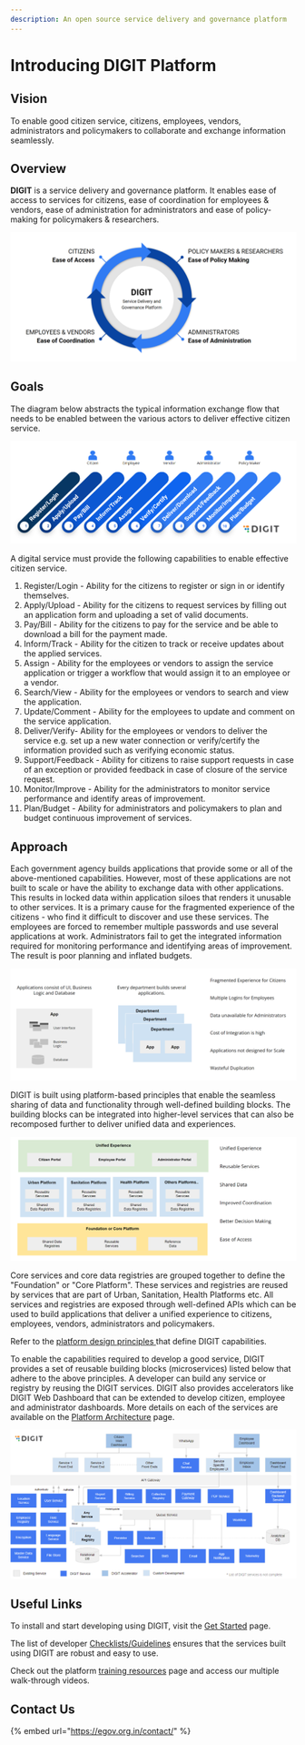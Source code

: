 ```yaml
---
description: An open source service delivery and governance platform
---
```


# Introducing DIGIT Platform

## Vision

To enable good citizen service, citizens, employees, vendors, administrators and policymakers to collaborate and exchange information seamlessly.

## Overview

**DIGIT** is a service delivery and governance platform. It enables ease of access to services for citizens, ease of coordination for employees & vendors, ease of administration for administrators and ease of policy-making for policymakers & researchers.

<div align="left">

<img src=".gitbook/assets/image (24).png" alt="">

</div>

## Goals

The diagram below abstracts the typical information exchange flow that needs to be enabled between the various actors to deliver effective citizen service.

![](<.gitbook/assets/image (203).png>)

A digital service must provide the following capabilities to enable effective citizen service.&#x20;

1. Register/Login - Ability for the citizens to register or sign in or identify themselves.
2. Apply/Upload - Ability for the citizens to request services by filling out an application form and uploading a set of valid documents.
3. Pay/Bill - Ability for the citizens to pay for the service and be able to download a bill for the payment made.
4. Inform/Track - Ability for the citizen to track or receive updates about the applied services.
5. Assign - Ability for the employees or vendors to assign the service application or trigger a workflow that would assign it to an employee or a vendor.
6. Search/View - Ability for the employees or vendors to search and view the application.
7. Update/Comment - Ability for the employees to update and comment on the service application.&#x20;
8. Deliver/Verify- Ability for the employees or vendors to deliver the service e.g. set up a new water connection or verify/certify the information provided such as verifying economic status.
9. Support/Feedback - Ability for citizens to raise support requests in case of an exception or provided feedback in case of closure of the service request.
10. Monitor/Improve - Ability for the administrators to monitor service performance and identify areas of improvement.
11. Plan/Budget - Ability for administrators and policymakers to plan and budget continuous improvement of services.&#x20;

## Approach

Each government agency builds applications that provide some or all of the above-mentioned capabilities. However, most of these applications are not built to scale or have the ability to exchange data with other applications. This results in locked data within application siloes that renders it unusable to other services. It is a primary cause for the fragmented experience of the citizens - who find it difficult to discover and use these services. The employees are forced to remember multiple passwords and use several applications at work. Administrators fail to get the integrated information required for monitoring performance and identifying areas of improvement. The result is poor planning and inflated budgets.

<div align="left">

<img src=".gitbook/assets/image (256).png" alt="Traditional application oriented approach leads to siloes, wasteful duplication, non-scalable and difficult to integrate">

</div>

DIGIT is built using platform-based principles that enable the seamless sharing of data and functionality through well-defined building blocks. The building blocks can be integrated into higher-level services that can also be recomposed further to deliver unified data and experiences.&#x20;

![](<.gitbook/assets/image (163).png>)

Core services and core data registries are grouped together to define the "Foundation" or "Core Platform". These services and registries are reused by services that are part of Urban, Sanitation, Health Platforms etc. All services and registries are exposed through well-defined APIs which can be used to build applications that deliver a unified experience to citizens, employees, vendors, administrators and policymakers.

Refer to the [platform design principles ](platform/principles.md)that define DIGIT capabilities.

To enable the capabilities required to develop a good service, DIGIT provides a set of reusable building blocks (microservices) listed below that adhere to the above principles. A developer can build any service or registry by reusing the DIGIT services. DIGIT also provides accelerators like DIGIT Web Dashboard that can be extended to develop citizen, employee and administrator dashboards. More details on each of the services are available on the [Platform Architecture](platform/architecture/service-architecture.md) page.&#x20;

![DIGIT Services](<.gitbook/assets/image (99).png>)

## Useful Links

To install and start developing using DIGIT, visit the [Get Started](getting-started/) page.

The list of developer [Checklists/Guidelines](platform/checklists/) ensures that the services built using DIGIT are robust and easy to use.&#x20;

Check out the platform [training resources](getting-started/training-and-certification/training-resources.md) page and access our multiple walk-through videos.

## Contact Us

{% embed url="https://egov.org.in/contact/" %}


